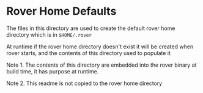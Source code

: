 # Rover Home Defaults

The files in this directory are used to create the default rover home directory which is in `$HOME/.rover`

At runtime if the rover home directory doesn't exist it will be created when rover starts, and the contents of this directory used to populate it

Note 1. The contents of this directory are embedded into the rover binary at build time, it has purpose at runtime.

Note 2. This readme is not copied to the rover home directory 